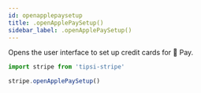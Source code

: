 ```yaml
---
id: openapplepaysetup
title: .openApplePaySetup()
sidebar_label: .openApplePaySetup()
---
```


Opens the user interface to set up credit cards for  Pay.

```js
import stripe from 'tipsi-stripe'

stripe.openApplePaySetup()
```
